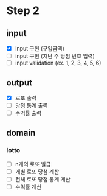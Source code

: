 # Step 2

## input

- [x] input 구현 (구입금액)
- [ ] input 구현 (지난 주 당첨 번호 입력)
- [ ] input validation (ex. 1, 2, 3, 4, 5, 6)

## output

- [x] 로또 출력
- [ ] 당첨 통계 출력
- [ ] 수익률 출력

## domain

### lotto

- [ ] n개의 로또 발급
- [ ] 개별 로또 당첨 계산
- [ ] 전체 로또 당첨 통계 계산
- [ ] 수익률 계산